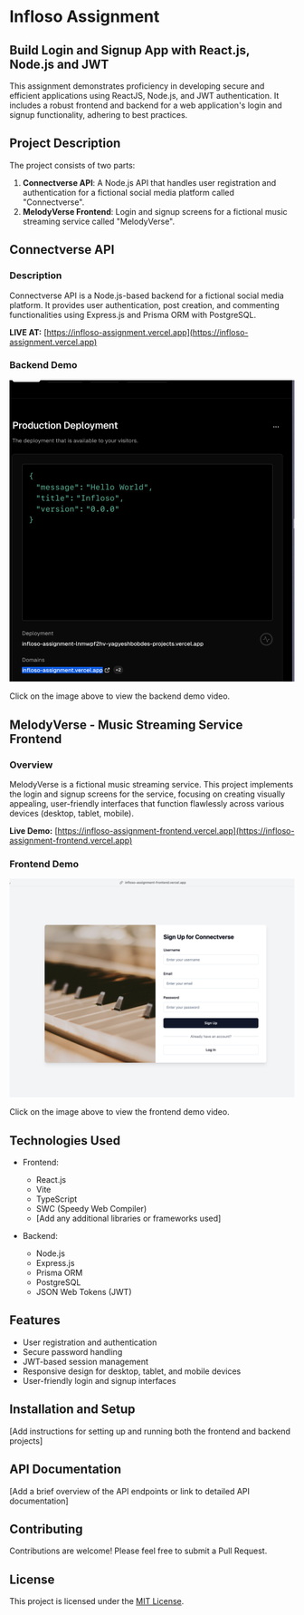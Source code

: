 # Infloso Assignment
## Build Login and Signup App with React.js, Node.js and JWT

This assignment demonstrates proficiency in developing secure and efficient applications using ReactJS, Node.js, and JWT authentication. It includes a robust frontend and backend for a web application's login and signup functionality, adhering to best practices.

## Project Description

The project consists of two parts:

1. **Connectverse API**: A Node.js API that handles user registration and authentication for a fictional social media platform called "Connectverse".
2. **MelodyVerse Frontend**: Login and signup screens for a fictional music streaming service called "MelodyVerse".

## Connectverse API

### Description

Connectverse API is a Node.js-based backend for a fictional social media platform. It provides user authentication, post creation, and commenting functionalities using Express.js and Prisma ORM with PostgreSQL.

**LIVE AT:** [https://infloso-assignment.vercel.app](https://infloso-assignment.vercel.app)

### Backend Demo

[![Backend Demo](./output/backend-demo.png)](./output/backend-demo.mp4)

Click on the image above to view the backend demo video.

## MelodyVerse - Music Streaming Service Frontend

### Overview

MelodyVerse is a fictional music streaming service. This project implements the login and signup screens for the service, focusing on creating visually appealing, user-friendly interfaces that function flawlessly across various devices (desktop, tablet, mobile).

**Live Demo:** [https://infloso-assignment-frontend.vercel.app](https://infloso-assignment-frontend.vercel.app)

### Frontend Demo

[![Frontend Demo](./output/frontend-demo.png)](./output/frontend-demo.mp4)

Click on the image above to view the frontend demo video.

## Technologies Used

- Frontend:
  - React.js
  - Vite
  - TypeScript
  - SWC (Speedy Web Compiler)
  - [Add any additional libraries or frameworks used]

- Backend:
  - Node.js
  - Express.js
  - Prisma ORM
  - PostgreSQL
  - JSON Web Tokens (JWT)

## Features

- User registration and authentication
- Secure password handling
- JWT-based session management
- Responsive design for desktop, tablet, and mobile devices
- User-friendly login and signup interfaces

## Installation and Setup

[Add instructions for setting up and running both the frontend and backend projects]

## API Documentation

[Add a brief overview of the API endpoints or link to detailed API documentation]

## Contributing

Contributions are welcome! Please feel free to submit a Pull Request.

## License

This project is licensed under the [MIT License](LICENSE).